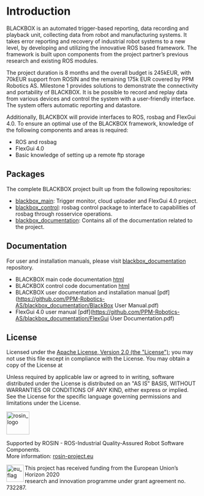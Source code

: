 # Introduction

BLACKBOX is an automated trigger-based reporting, data recording and playback unit, collecting data from robot and manufacturing systems. It takes error reporting and recovery of industrial robot systems to a new level, by developing and utilizing the innovative ROS based framework. The framework is built upon components from the project partner’s previous research and existing ROS modules. 

The project duration is 8 months and the overall budget is 245kEUR, with 70kEUR support from ROSIN and the remaining 175k EUR covered by PPM Robotics AS. Milestone 1 provides  solutions to demonstrate the connectivity and portability of BLACKBOX. It is be possible to record and replay data from various devices and control the system with a user-friendly interface. The system offers automatic reporting and datastore.

Additionally, BLACKBOX will provide interfaces to ROS, rosbag and FlexGui 4.0. To ensure an optimal use of the BLACKBOX framework, knowledge of the following components and areas is required:
- ROS and rosbag
- FlexGui 4.0
- Basic knowledge of setting up a remote ftp storage
 
## Packages

The complete BLACKBOX project built up from the following repositories:
- [blackbox_main](https://github.com/PPM-Robotics-AS/blackbox_main): Trigger monitor, cloud uploader and FlexGui 4.0 project.
- [blackbox_control](https://github.com/PPM-Robotics-AS/blackbox_control): rosbag control package to interface to capabilities of rosbag through rosservice operations.
- [blackbox_documentation](https://github.com/PPM-Robotics-AS/blackbox_documentation): Contains all of the documentation related to the project.

## Documentation

For user and installation manuals, please visit [blackbox_documentation](https://github.com/PPM-Robotics-AS/blackbox_documentation) repository.
- BLACKBOX main code documentation [html](https://github.com/PPM-Robotics-AS/blackbox_documentation/main)
- BLACKBOX control code documentation [html](https://github.com/PPM-Robotics-AS/blackbox_documentation/control)
- BLACKBOX user documentation and installation manual [pdf](https://github.com/PPM-Robotics-AS/blackbox_documentation/BlackBox User Manual.pdf)
- FlexGui 4.0 user manual [pdf](https://github.com/PPM-Robotics-AS/blackbox_documentation/FlexGui User Documentation.pdf)

## License

Licensed under the [Apache License, Version 2.0 (the "License")](http://www.apache.org/licenses/LICENSE-2.0);
you may not use this file except in compliance with the License.
You may obtain a copy of the License at

Unless required by applicable law or agreed to in writing, software
distributed under the License is distributed on an "AS IS" BASIS,
WITHOUT WARRANTIES OR CONDITIONS OF ANY KIND, either express or implied.
See the License for the specific language governing permissions and
limitations under the License.

<a href="http://rosin-project.eu">
  <img src="http://rosin-project.eu/wp-content/uploads/rosin_ack_logo_wide.png" 
       alt="rosin_logo" height="60" >
</a></br>

Supported by ROSIN - ROS-Industrial Quality-Assured Robot Software Components.  
More information: <a href="http://rosin-project.eu">rosin-project.eu</a>

<img src="http://rosin-project.eu/wp-content/uploads/rosin_eu_flag.jpg" 
     alt="eu_flag" height="45" align="left" >  

This project has received funding from the European Union’s Horizon 2020  
research and innovation programme under grant agreement no. 732287. 
